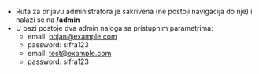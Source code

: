  - Ruta za prijavu administratora je sakrivena (ne postoji navigacija do nje) i nalazi se na **/admin**
 - U bazi postoje dva admin naloga sa pristupnim parametrima:
     - email: bojan@example.com
     - password: sifra123
     - email: test@example.com
     - password: sifra123
